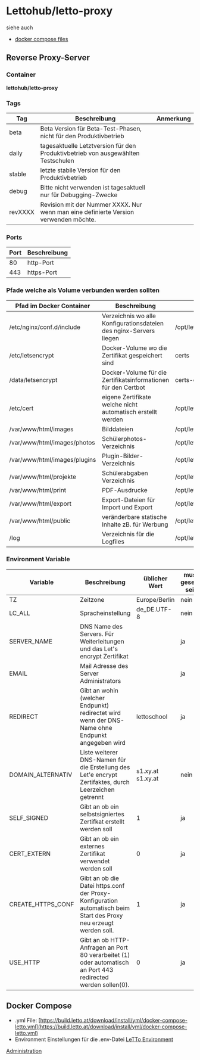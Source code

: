 # Lettohub/letto-proxy
siehe auch
* [docker compose files](/notimplemented/index.md)

##  Reverse Proxy-Server 
###  Container 
**lettohub/letto-proxy**

###  Tags 

| Tag     | Beschreibung                                                                         | Anmerkung |
|---------|--------------------------------------------------------------------------------------|-----------|
| beta    | Beta Version für Beta-Test-Phasen, nicht für den Produktivbetrieb                    |           |
| daily   | tagesaktuelle Letztversion für den Produktivbetrieb von ausgewählten Testschulen     |           |
| stable  | letzte stabile Version für den Produktivbetrieb                                      |           |
| debug   | Bitte nicht verwenden ist tagesaktuell nur für Debugging-Zwecke                      |           |
| revXXXX | Revision mit der Nummer XXXX. Nur wenn man eine definierte Version verwenden möchte. |           |


###  Ports 

| Port | Beschreibung |
|------|--------------|
| 80   | http-Port    |
| 443  | https-Port   |


###  Pfade welche als Volume verbunden werden sollten 


| Pfad im Docker Container     | Beschreibung                                                       | üblicher Wert                      |
|------------------------------|--------------------------------------------------------------------|------------------------------------|
| /etc/nginx/conf.d/include    | Verzeichnis wo alle Konfigurationsdateien des nginx-Servers liegen | /opt/letto/docker/proxy            |
| /etc/letsencrypt             | Docker-Volume wo die Zertifikat gespeichert sind                   | certs                              |
| /data/letsencrypt            | Docker-Volume für die Zertifikatsinformationen für den Certbot     | certs-data                         |
| /etc/cert                    | eigene Zertifikate welche nicht automatisch erstellt werden        | /opt/letto/docker/cert             |
| /var/www/html/images         | Bilddateien                                                        | /opt/letto/docker/storage/images   |
| /var/www/html/images/photos  | Schülerphotos-Verzeichnis                                          | /opt/letto/docker/storage/photos   |
| /var/www/html/images/plugins | Plugin-Bilder-Verzeichnis                                          | /opt/letto/docker/storage/plugins  |
| /var/www/html/projekte       | Schülerabgaben Verzeichnis                                         | /opt/letto/docker/storage/projekte |
| /var/www/html/print          | PDF-Ausdrucke                                                      | /opt/letto/docker/storage/print    |
| /var/www/html/export         | Export-Dateien für Import und Export                               | /opt/letto/docker/storage/export   |
| /var/www/html/public         | veränderbare statische Inhalte zB. für Werbung                     | /opt/letto/docker/public           |
| /log                         | Verzeichnis für die Logfiles                                       | /opt/letto/docker/storage/log      |


###  Environment Variable 

| Variable          | Beschreibung                                                                                                      | üblicher Wert     | muss gesetzt sein |
|-------------------|-------------------------------------------------------------------------------------------------------------------|-------------------|-------------------|
| TZ                | Zeitzone                                                                                                          | Europe/Berlin     | nein              |
| LC_ALL            | Spracheinstellung                                                                                                 | de_DE.UTF-8       | nein              |
| SERVER_NAME       | DNS Name des Servers. Für Weiterleitungen und das Let's encrypt Zertifikat                                        |                   | ja                |
| EMAIL             | Mail Adresse des Server Administrators                                                                            |                   | ja                |
| REDIRECT          | Gibt an wohin (welcher Endpunkt) redirectet wird wenn der DNS-Name ohne Endpunkt angegeben wird                   | lettoschool       | ja                |
| DOMAIN_ALTERNATIV | Liste weiterer DNS-Namen für die Erstellung des Let'e encrypt Zertifaktes, durch Leerzeichen getrennt             | s1.xy.at s1.xy.at | nein              |
| SELF_SIGNED       | Gibt an ob ein selbstsigniertes Zertifkat erstellt werden soll                                                    | 1                 | ja                |
| CERT_EXTERN       | Gibt an ob ein externes Zertifikat verwendet werden soll                                                          | 0                 | ja                |
| CREATE_HTTPS_CONF | Gibt an ob die Datei https.conf der Proxy-Konfiguration automatisch beim Start des Proxy neu erzeugt werden soll. | 1                 | ja                |
| USE_HTTP          | Gibt an ob HTTP-Anfragen an Port 80 verarbeitet (1) oder automatisch an Port 443 redirected werden sollen(0).     | 0                 | ja                |


##  Docker Compose 
* .yml File: [https://build.letto.at/download/install/yml/docker-compose-letto.yml](https://build.letto.at/download/install/yml/docker-compose-letto.yml)
* Environment Einstellungen für die .env-Datei [LeTTo Environment](../LeTToEnvironment/index.md)

[Administration](../Administration/index.md)

